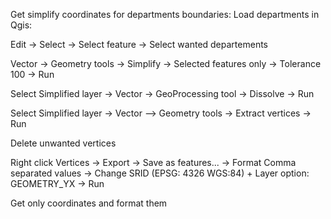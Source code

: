 Get simplify coordinates for departments boundaries:
Load departments in Qgis:

Edit -> Select -> Select feature -> Select wanted departements

Vector -> Geometry tools -> Simplify -> Selected features only -> Tolerance 100 -> Run

Select Simplified layer -> Vector -> GeoProcessing tool -> Dissolve -> Run

Select Simplified layer -> Vector –> Geometry tools -> Extract vertices -> Run

Delete unwanted vertices

Right click Vertices -> Export -> Save as features... -> Format Comma separated values -> Change SRID (EPSG: 4326 WGS:84) + Layer option: GEOMETRY_YX -> Run

Get only coordinates and format them
